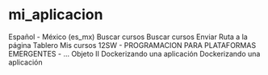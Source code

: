 # mi_aplicacion
Español - México ‎(es_mx)‎ Buscar cursos Buscar cursos Enviar Ruta a la página Tablero Mis cursos 12SW - PROGRAMACION PARA PLATAFORMAS EMERGENTES - ... Objeto II Dockerizando una aplicación Dockerizando una aplicación
